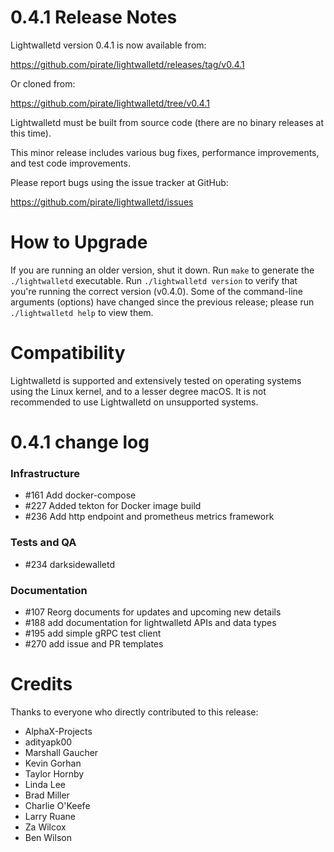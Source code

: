 0.4.1 Release Notes
===============================

Lightwalletd version 0.4.1 is now available from:

  <https://github.com/pirate/lightwalletd/releases/tag/v0.4.1>

Or cloned from:

  <https://github.com/pirate/lightwalletd/tree/v0.4.1>

Lightwalletd must be built from source code (there are no binary releases
at this time).

This minor release includes various bug fixes, performance
improvements, and test code improvements.

Please report bugs using the issue tracker at GitHub:

  <https://github.com/pirate/lightwalletd/issues>

How to Upgrade
==============

If you are running an older version, shut it down. Run `make` to generate
the `./lightwalletd` executable. Run `./lightwalletd version` to verify
that you're running the correct version (v0.4.0). Some of the command-line
arguments (options) have changed since the previous release; please
run `./lightwalletd help` to view them.

Compatibility
==============

Lightwalletd is supported and extensively tested on operating systems using
the Linux kernel, and to a lesser degree macOS. It is not recommended
to use Lightwalletd on unsupported systems.

0.4.1 change log
=================

### Infrastructure
- #161 Add docker-compose
- #227 Added tekton for Docker image build
- #236 Add http endpoint and prometheus metrics framework

### Tests and QA
- #234 darksidewalletd

### Documentation
- #107 Reorg documents for updates and upcoming new details
- #188 add documentation for lightwalletd APIs and data types
- #195 add simple gRPC test client
- #270 add issue and PR templates

Credits
=======

Thanks to everyone who directly contributed to this release:

- AlphaX-Projects
- adityapk00
- Marshall Gaucher
- Kevin Gorhan
- Taylor Hornby
- Linda Lee
- Brad Miller
- Charlie O'Keefe
- Larry Ruane
- Za Wilcox
- Ben Wilson
